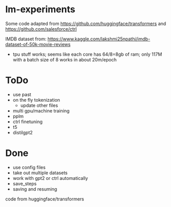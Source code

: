 # lm-experiments

Some code adapted from https://github.com/huggingface/transformers and https://github.com/salesforce/ctrl

IMDB dataset from: https://www.kaggle.com/lakshmi25npathi/imdb-dataset-of-50k-movie-reviews

-   tpu stuff works; seems like each core has 64/8=8gb of ram; only 117M with a batch size of 8 works in about 20m/epoch

# ToDo

-   use past
-   on the fly tokenization
    -   update other files
-   multi gpu/machine training
-   pplm
-   ctrl finetuning
-   t5
-   distilgpt2

# Done

-   use config files
-   take out multiple datasets
-   work with gpt2 or ctrl automatically
-   save_steps
-   saving and resuming

code from huggingface/transformers
